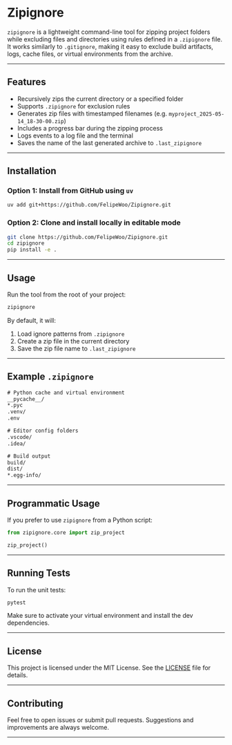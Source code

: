 # Zipignore

`zipignore` is a lightweight command-line tool for zipping project folders while excluding files and directories using rules defined in a `.zipignore` file. It works similarly to `.gitignore`, making it easy to exclude build artifacts, logs, cache files, or virtual environments from the archive.

---

## Features

- Recursively zips the current directory or a specified folder
- Supports `.zipignore` for exclusion rules
- Generates zip files with timestamped filenames (e.g. `myproject_2025-05-14_18-30-00.zip`)
- Includes a progress bar during the zipping process
- Logs events to a log file and the terminal
- Saves the name of the last generated archive to `.last_zipignore`

---

## Installation

### Option 1: Install from GitHub using `uv`

```bash
uv add git+https://github.com/FelipeWoo/Zipignore.git
````

### Option 2: Clone and install locally in editable mode

```bash
git clone https://github.com/FelipeWoo/Zipignore.git
cd zipignore
pip install -e .
```

---

## Usage

Run the tool from the root of your project:

```bash
zipignore
```

By default, it will:

1. Load ignore patterns from `.zipignore`
2. Create a zip file in the current directory
3. Save the zip file name to `.last_zipignore`

---

## Example `.zipignore`

```txt
# Python cache and virtual environment
__pycache__/
*.pyc
.venv/
.env

# Editor config folders
.vscode/
.idea/

# Build output
build/
dist/
*.egg-info/
```

---

## Programmatic Usage

If you prefer to use `zipignore` from a Python script:

```python
from zipignore.core import zip_project

zip_project()
```

---

## Running Tests

To run the unit tests:

```bash
pytest
```

Make sure to activate your virtual environment and install the dev dependencies.

---

## License

This project is licensed under the MIT License. See the [LICENSE](LICENSE) file for details.

---

## Contributing

Feel free to open issues or submit pull requests. Suggestions and improvements are always welcome.

---

